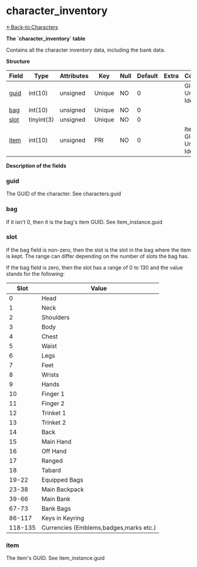 # character\_inventory

[<-Back-to:Characters](database-characters.md)

**The \`character\_inventory\` table**

Contains all the character inventory data, including the bank data.

**Structure**

| Field     | Type       | Attributes | Key    | Null | Default | Extra | Comment                       |
|-----------|------------|------------|--------|------|---------|-------|-------------------------------|
| [guid][1] | int(10)    | unsigned   | Unique | NO   | 0       |       | Global Unique Identifier      |
| [bag][2]  | int(10)    | unsigned   | Unique | NO   | 0       |       |                               |
| [slot][3] | tinyint(3) | unsigned   | Unique | NO   | 0       |       |                               |
| [item][4] | int(10)    | unsigned   | PRI    | NO   | 0       |       | Item Global Unique Identifier |

[1]: #guid
[2]: #bag
[3]: #slot
[4]: #item

**Description of the fields**

### guid

The GUID of the character. See characters.guid

### bag

If it isn't 0, then it is the bag's item GUID. See item\_instance.guid

### slot

If the bag field is non-zero, then the slot is the slot in the bag where the item is kept. The range can differ depending on the number of slots the bag has.

If the bag field is zero, then the slot has a range of 0 to 130 and the value stands for the following:

| Slot    | Value                                  |
|---------|----------------------------------------|
| 0       | Head                                   |
| 1       | Neck                                   |
| 2       | Shoulders                              |
| 3       | Body                                   |
| 4       | Chest                                  |
| 5       | Waist                                  |
| 6       | Legs                                   |
| 7       | Feet                                   |
| 8       | Wrists                                 |
| 9       | Hands                                  |
| 10      | Finger 1                               |
| 11      | Finger 2                               |
| 12      | Trinket 1                              |
| 13      | Trinket 2                              |
| 14      | Back                                   |
| 15      | Main Hand                              |
| 16      | Off Hand                               |
| 17      | Ranged                                 |
| 18      | Tabard                                 |
| 19-22   | Equipped Bags                          |
| 23-38   | Main Backpack                          |
| 39-66   | Main Bank                              |
| 67-73   | Bank Bags                              |
| 86-117  | Keys in Keyring                        |
| 118-135 | Currencies (Emblems,badges,marks etc.) |

### item

The item's GUID. See item\_instance.guid
